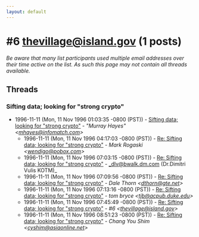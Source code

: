 ```yaml
---
layout: default
---
```


# #6 <thevillage@island.gov> (1 posts)

_Be aware that many list participants used multiple email addresses over their time active on the list. As such this page may not contain all threads available._

## Threads

### Sifting data; looking for "strong crypto"
+ 1996-11-11 (Mon, 11 Nov 1996 01:03:35 -0800 (PST)) - [Sifting data; looking for "strong crypto"](/archive/1996/11/cb2d29921f7ad760b350fd90af3d918b03e9b0c11c8fc976e9a7049a8078c4d9) - _"Murray Hayes" \<mhayes@infomatch.com\>_
  + 1996-11-11 (Mon, 11 Nov 1996 04:17:03 -0800 (PST)) - [Re: Sifting data; looking for "strong crypto"](/archive/1996/11/df8c0fe34613ca8cb2ec72c2868636b5fb428d9584b9527be02447aa22657146) - _Mark Rogaski \<wendigo@pobox.com\>_
  + 1996-11-11 (Mon, 11 Nov 1996 07:03:15 -0800 (PST)) - [Re: Sifting data; looking for "strong crypto"](/archive/1996/11/362c9cde23a0ede417e6083b027b927dbe789eaa4f95167fa40caf38611c50f4) - _dlv@bwalk.dm.com (Dr.Dimitri Vulis KOTM)_
  + 1996-11-11 (Mon, 11 Nov 1996 07:09:56 -0800 (PST)) - [Re: Sifting data; looking for "strong crypto"](/archive/1996/11/90d079ae70da91e8128f7c443508592ff0f96a71e465bcb6de5b40fb5cc138a3) - _Dale Thorn \<dthorn@gte.net\>_
  + 1996-11-11 (Mon, 11 Nov 1996 07:13:16 -0800 (PST)) - [Re: Sifting data; looking for "strong crypto"](/archive/1996/11/b293f8c29aba79aa630e00e97624bd2e89e4a5c260eca83223e76ceaa06fd8c8) - _tom bryce \<tjb@acpub.duke.edu\>_
  + 1996-11-11 (Mon, 11 Nov 1996 07:45:49 -0800 (PST)) - [Re: Sifting data; looking for "strong crypto"](/archive/1996/11/bceffcd0e082a3e80b3cfbb1b995a66771a31892c9aa18abddcb373c10c1e7cd) - _#6 \<thevillage@island.gov\>_
  + 1996-11-11 (Mon, 11 Nov 1996 08:51:23 -0800 (PST)) - [Re: Sifting data; looking for "strong crypto"](/archive/1996/11/191d283e89594e839483226b8d29db658cedef9f087a6d708edab614e7cfd623) - _Chang You Shim \<cyshim@asiaonline.net\>_

